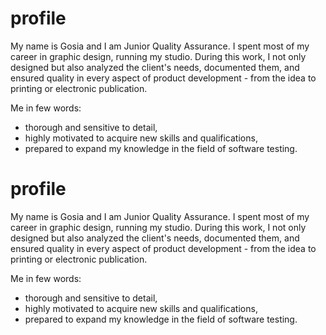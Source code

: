# profile
My name is Gosia and I am Junior Quality Assurance. 
I spent most of my career in graphic design, running my studio. During this work, I not only designed but also analyzed the client's needs, documented them, and ensured quality in every aspect of product development - from the idea to printing or electronic publication. 

Me in few words:
   -  thorough and sensitive to detail,
   -  highly motivated to acquire new skills and qualifications,     
   -  prepared to expand my knowledge in the field of software testing.
   
   # profile
My name is Gosia and I am Junior Quality Assurance. 
I spent most of my career in graphic design, running my studio. During this work, I not only designed but also analyzed the client's needs, documented them, and ensured quality in every aspect of product development - from the idea to printing or electronic publication. 

Me in few words:
   -  thorough and sensitive to detail,
   -  highly motivated to acquire new skills and qualifications,     
   -  prepared to expand my knowledge in the field of software testing.
